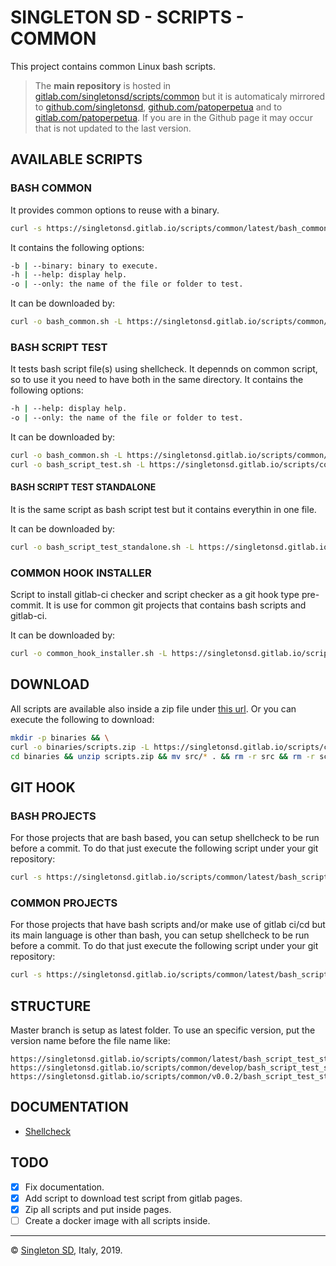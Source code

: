 # SINGLETON SD - SCRIPTS - COMMON

This project contains common Linux bash scripts.

> The **main repository** is hosted in [gitlab.com/singletonsd/scripts/common](https://gitlab.com/singletonsd/scripts/common.git) but it is automaticaly mirrored to [github.com/singletonsd](https://github.com/singletonsd/scripts-common.git), [github.com/patoperpetua](https://github.com/patoperpetua/scripts-common.git) and to [gitlab.com/patoperpetua](https://gitlab.com/patoperpetua/scripts-common.git). If you are in the Github page it may occur that is not updated to the last version.

## AVAILABLE SCRIPTS

### BASH COMMON

It provides common options to reuse with a binary.

```bash
curl -s https://singletonsd.gitlab.io/scripts/common/latest/bash_common.sh | bash /dev/stdin -b="${BINARY_NAME}"
```

It contains the following options:

```bash
-b | --binary: binary to execute.
-h | --help: display help.
-o | --only: the name of the file or folder to test.
```

It can be downloaded by:

```bash
curl -o bash_common.sh -L https://singletonsd.gitlab.io/scripts/common/latest/bash_common.sh
```

### BASH SCRIPT TEST

It tests bash script file(s) using shellcheck. It depennds on common script, so to use it you need to have both in the same directory. It contains the following options:

```bash
-h | --help: display help.
-o | --only: the name of the file or folder to test.
```

It can be downloaded by:

```bash
curl -o bash_common.sh -L https://singletonsd.gitlab.io/scripts/common/latest/bash_common.sh && \
curl -o bash_script_test.sh -L https://singletonsd.gitlab.io/scripts/common/latest/bash_script_test.sh
```

#### BASH SCRIPT TEST STANDALONE

It is the same script as bash script test but it contains everythin in one file.

It can be downloaded by:

```bash
curl -o bash_script_test_standalone.sh -L https://singletonsd.gitlab.io/scripts/common/latest/bash_script_test_standalone.sh
```

### COMMON HOOK INSTALLER

Script to install gitlab-ci checker and script checker as a git hook type pre-commit. It is use for common git projects that contains bash scripts and gitlab-ci.

It can be downloaded by:

```bash
curl -o common_hook_installer.sh -L https://singletonsd.gitlab.io/scripts/common/latest/common_hook_installer.sh
```

## DOWNLOAD

All scripts are available also inside a zip file under [this url](https://singletonsd.gitlab.io/scripts/common/latest/scripts.zip). Or you can execute the following to download:

```bash
mkdir -p binaries && \
curl -o binaries/scripts.zip -L https://singletonsd.gitlab.io/scripts/common/latest/scripts.zip && \
cd binaries && unzip scripts.zip && mv src/* . && rm -r src && rm -r scripts.zip && cd ..
```

## GIT HOOK

### BASH PROJECTS

For those projects that are bash based, you can setup shellcheck to be run before a commit. To do that just execute the following script under your git repository:

```bash
curl -s https://singletonsd.gitlab.io/scripts/common/latest/bash_script_test_hook_installer.sh | bash /dev/stdin
```

### COMMON PROJECTS

For those projects that have bash scripts and/or make use of gitlab ci/cd but its main language is other than bash, you can setup shellcheck to be run before a commit. To do that just execute the following script under your git repository:

```bash
curl -s https://singletonsd.gitlab.io/scripts/common/latest/bash_script_common_hook_installer.sh | bash /dev/stdin
```

## STRUCTURE

Master branch is setup as latest folder. To use an specific version, put the version name before the file name like:

```url
https://singletonsd.gitlab.io/scripts/common/latest/bash_script_test_standalone.sh
https://singletonsd.gitlab.io/scripts/common/develop/bash_script_test_standalone.sh
https://singletonsd.gitlab.io/scripts/common/v0.0.2/bash_script_test_standalone.sh
```

## DOCUMENTATION

- [Shellcheck](https://github.com/koalaman/shellcheck)

## TODO

- [X] Fix documentation.
- [X] Add script to download test script from gitlab pages.
- [X] Zip all scripts and put inside pages.
- [ ] Create a docker image with all scripts inside.

----------------------

© [Singleton SD](http://www.singletonsd.com), Italy, 2019.
